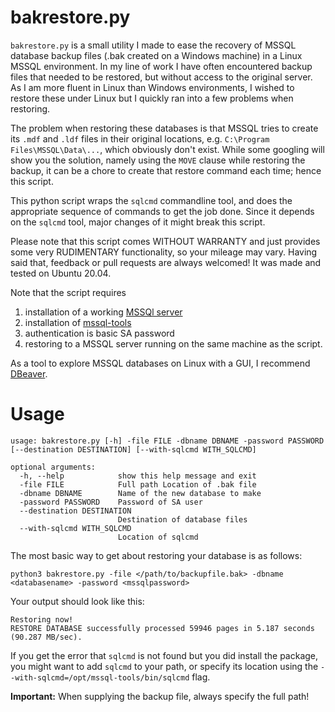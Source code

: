 bakrestore.py
=============

```bakrestore.py``` is a small utility I made to ease the recovery of MSSQL database backup files (.bak created on a Windows machine) in a Linux MSSQL environment. In my line of work I have often encountered backup files that needed to be restored, but without access to the original server. As I am more fluent in Linux than Windows environments, I wished to restore these under Linux but I quickly ran into a few problems when restoring.

The problem when restoring these databases is that MSSQL tries to create its ```.mdf``` and ```.ldf``` files in their original locations, e.g. ```C:\Program Files\MSSQL\Data\...```, which obviously don't exist. While some googling will show you the solution, namely using the ```MOVE``` clause while restoring the backup, it can be a chore to create that restore command each time; hence this script.

This python script wraps the ```sqlcmd``` commandline tool, and does the appropriate sequence of commands to get the job done. Since it depends on the ```sqlcmd``` tool, major changes of it might break this script.

Please note that this script comes WITHOUT WARRANTY and just provides some very RUDIMENTARY functionality, so your mileage may vary. Having said that, feedback or pull requests are always welcomed! It was made and tested on Ubuntu 20.04.

Note that the script requires
1. installation of a working [MSSQl server](https://docs.microsoft.com/en-us/sql/linux/quickstart-install-connect-ubuntu?view=sql-server-ver15)
2. installation of [mssql-tools](https://docs.microsoft.com/en-us/sql/linux/sql-server-linux-setup-tools?view=sql-server-ver15)
3. authentication is basic SA password
4. restoring to a MSSQL server running on the same machine as the script.

As a tool to explore MSSQL databases on Linux with a GUI, I recommend [DBeaver](https://dbeaver.io).

Usage
=====

```
usage: bakrestore.py [-h] -file FILE -dbname DBNAME -password PASSWORD [--destination DESTINATION] [--with-sqlcmd WITH_SQLCMD]

optional arguments:
  -h, --help            show this help message and exit
  -file FILE            Full path Location of .bak file
  -dbname DBNAME        Name of the new database to make
  -password PASSWORD    Password of SA user
  --destination DESTINATION
                        Destination of database files
  --with-sqlcmd WITH_SQLCMD
                        Location of sqlcmd
```

The most basic way to get about restoring your database is as follows:

```
python3 bakrestore.py -file </path/to/backupfile.bak> -dbname <databasename> -password <mssqlpassword>
```

Your output should look like this:
```
Restoring now!
RESTORE DATABASE successfully processed 59946 pages in 5.187 seconds (90.287 MB/sec).
```

If you get the error that ```sqlcmd``` is not found but you did install the package, you might want to add ```sqlcmd``` to your path, or specify its location using the ```--with-sqlcmd=/opt/mssql-tools/bin/sqlcmd``` flag.

**Important:** When supplying the backup file, always specify the full path!
